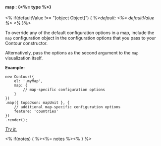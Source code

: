 #### **map** : {<%= type %>}

<% if(defaultValue !== "[object Object]") { %>*default: <%= defaultValue %>* <% }%>

To override any of the default configuration options in a map, include the `map` configuration object in the configuration options that you pass to your Contour constructor.

Alternatively, pass the options as the second argument to the `map` visualization itself.

**Example:**

	new Contour({
		el: '.myMap',
		map: {
			// map-specific configuration options
		}
	})
	.map({ topoJson: mapUnit }, {
		// additional map-specific configuration options
		feature: 'countries'
	})
	.render();

*[Try it.](<%= jsFiddleLink %>)*

<% if(notes) { %><%= notes %><% } %>

